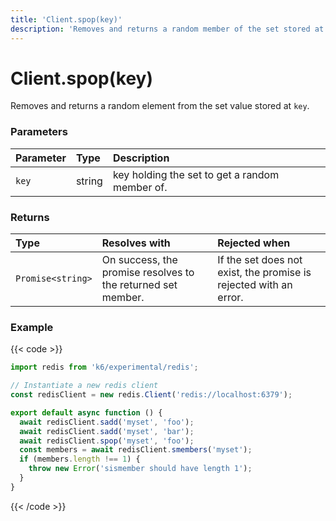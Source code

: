 ```yaml
---
title: 'Client.spop(key)'
description: 'Removes and returns a random member of the set stored at `key`.'
---
```


# Client.spop(key)

Removes and returns a random element from the set value stored at `key`.

### Parameters

| Parameter | Type   | Description                                    |
| :-------- | :----- | :--------------------------------------------- |
| `key`     | string | key holding the set to get a random member of. |

### Returns

| Type              | Resolves with                                                | Rejected when                                                     |
| :---------------- | :----------------------------------------------------------- | :---------------------------------------------------------------- |
| `Promise<string>` | On success, the promise resolves to the returned set member. | If the set does not exist, the promise is rejected with an error. |

### Example

{{< code >}}

```javascript
import redis from 'k6/experimental/redis';

// Instantiate a new redis client
const redisClient = new redis.Client('redis://localhost:6379');

export default async function () {
  await redisClient.sadd('myset', 'foo');
  await redisClient.sadd('myset', 'bar');
  await redisClient.spop('myset', 'foo');
  const members = await redisClient.smembers('myset');
  if (members.length !== 1) {
    throw new Error('sismember should have length 1');
  }
}
```

{{< /code >}}
